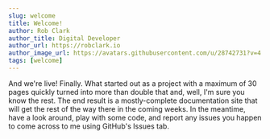 ```yaml
---
slug: welcome
title: Welcome!
author: Rob Clark
author_title: Digital Developer
author_url: https://robclark.io
author_image_url: https://avatars.githubusercontent.com/u/28742731?v=4
tags: [welcome]
---
```


And we're live! Finally. What started out as a project with a maximum of 30 pages quickly turned into more than double that and, well, I'm sure you know the rest. The end result is a mostly-complete documentation site that will get the rest of the way there in the coming weeks. In the meantime, have a look around, play with some code, and report any issues you happen to come across to me using GitHub's Issues tab.